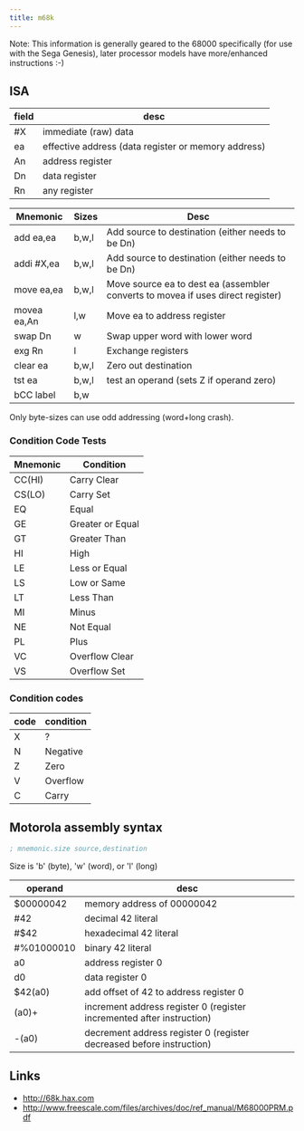 ```yaml
---
title: m68k
---
```


Note: This information is generally geared to the 68000 specifically (for use with the Sega Genesis), later processor models have more/enhanced instructions :-)

## ISA

field | desc
---   | ---
#X    | immediate (raw) data
ea    | effective address (data register or memory address)
An    | address register
Dn    | data register
Rn    | any register

Mnemonic    | Sizes | Desc
---         | ---   | ---
add ea,ea   | b,w,l | Add source to destination (either needs to be Dn)
addi #X,ea  | b,w,l | Add source to destination (either needs to be Dn)
move ea,ea  | b,w,l | Move source ea to dest ea (assembler converts to movea if uses direct register)
movea ea,An | l,w   | Move ea to address register
swap Dn     | w     | Swap upper word with lower word
exg Rn      | l     | Exchange registers
clear ea    | b,w,l | Zero out destination
tst ea      | b,w,l | test an operand (sets Z if operand zero)
bCC label   | b,w   |

Only byte-sizes can use odd addressing (word+long crash).

### Condition Code Tests

Mnemonic | Condition
---      | ---
CC(HI)   | Carry Clear
CS(LO)   | Carry Set
EQ       | Equal
GE       | Greater or Equal
GT       | Greater Than
HI       | High
LE       | Less or Equal
LS       | Low or Same
LT       | Less Than
MI       | Minus
NE       | Not Equal
PL       | Plus
VC       | Overflow Clear
VS       | Overflow Set

### Condition codes

code | condition
---  | ---
X    | ?
N    | Negative
Z    | Zero
V    | Overflow
C    | Carry

## Motorola assembly syntax

```asm
; mnemonic.size source,destination
```

Size is 'b' (byte), 'w' (word), or 'l' (long)

operand    | desc
---        | ---
$00000042  | memory address of 00000042
#42        | decimal 42 literal
#$42       | hexadecimal 42 literal
#%01000010 | binary 42 literal
a0         | address register 0
d0         | data register 0
$42(a0)    | add offset of 42 to address register 0
(a0)+      | increment address register 0 (register incremented after instruction)
-(a0)      | decrement address register 0 (register decreased before instruction)

## Links

* http://68k.hax.com
* http://www.freescale.com/files/archives/doc/ref_manual/M68000PRM.pdf
